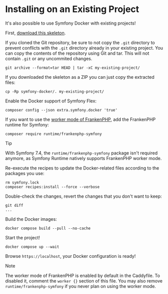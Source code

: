 # Installing on an Existing Project

It's also possible to use Symfony Docker with existing projects!

First, [download this skeleton](https://github.com/dunglas/symfony-docker).

If you cloned the Git repository, be sure to not copy the `.git` directory to prevent conflicts with the `.git` directory already in your existing project.
You can copy the contents of the repository using Git and tar. This will not contain `.git` or any uncommited changes.

    git archive --format=tar HEAD | tar -xC my-existing-project/

If you downloaded the skeleton as a ZIP you can just copy the extracted files:

    cp -Rp symfony-docker/. my-existing-project/

Enable the Docker support of Symfony Flex:

    composer config --json extra.symfony.docker 'true'

If you want to use the [worker mode of FrankenPHP](https://github.com/php/frankenphp/blob/main/docs/worker.md), add the FrankenPHP runtime for Symfony:

    composer require runtime/frankenphp-symfony

> [!TIP]
> With Symfony 7.4, the `runtime/frankenphp-symfony` package isn't required anymore, as Symfony Runtime natively supports FrankenPHP worker mode.

Re-execute the recipes to update the Docker-related files according to the packages you use:

    rm symfony.lock
    composer recipes:install --force --verbose

Double-check the changes, revert the changes that you don't want to keep:

    git diff
    ...

Build the Docker images:

    docker compose build --pull --no-cache

Start the project!

    docker compose up --wait

Browse `https://localhost`, your Docker configuration is ready!

> [!NOTE]
> The worker mode of FrankenPHP is enabled by default in the Caddyfile. To disabled it, comment the `worker {}` section of this file.
> You may also remove `runtime/frankenphp-symfony` if you never plan on using the worker mode.
